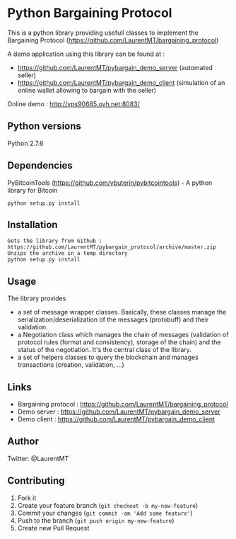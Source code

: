 # Python Bargaining Protocol

This is a python library providing usefull classes to implement the Bargaining Protocol (https://github.com/LaurentMT/bargaining_protocol)

A demo application using this library can be found at : 
- https://github.com/LaurentMT/pybargain_demo_server (automated seller) 
- https://github.com/LaurentMT/pybargain_demo_client (simulation of an online wallet allowing to bargain with the seller)

Online demo : http://vps90685.ovh.net:8083/


## Python versions

Python 2.7.6


## Dependencies

PyBitcoinTools (https://github.com/vbuterin/pybitcointools) - A python library for Bitcoin
```
python setup.py install
```


## Installation

```
Gets the library from Github : https://github.com/LaurentMT/pybargain_protocol/archive/master.zip
Unzips the archive in a temp directory
python setup.py install
```


## Usage

The library provides
- a set of message wrapper classes. Basically, these classes manage the serialization/deserialization of the messages (protobuff) and their validation.
- a Negotiation class which manages the chain of messages (validation of protocol rules (format and consistency), storage of the chain) and the status of the negotiation. It's the central class of the library.
- a set of helpers classes to query the blockchain and manages transactions (creation, validation, ...)


## Links
 - Bargaining protocol : https://github.com/LaurentMT/bargaining_protocol
 - Demo server : https://github.com/LaurentMT/pybargain_demo_server
 - Demo client : https://github.com/LaurentMT/pybargain_demo_client


## Author
Twitter: @LaurentMT


## Contributing

1. Fork it
2. Create your feature branch (`git checkout -b my-new-feature`)
3. Commit your changes (`git commit -am 'Add some feature'`)
4. Push to the branch (`git push origin my-new-feature`)
5. Create new Pull Request
